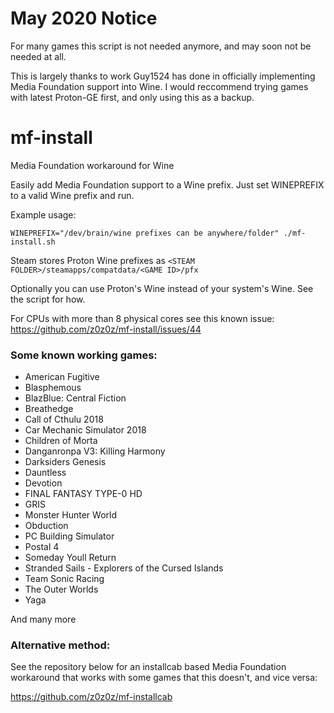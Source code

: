 # May 2020 Notice

For many games this script is not needed anymore, and may soon not be needed at all.

This is largely thanks to work Guy1524 has done in officially implementing Media Foundation support into Wine. I would reccommend trying games with latest Proton-GE first, and only using this as a backup.

# mf-install
Media Foundation workaround for Wine

Easily add Media Foundation support to a Wine prefix. Just set WINEPREFIX to a valid Wine prefix and run.

Example usage:

`WINEPREFIX="/dev/brain/wine prefixes can be anywhere/folder" ./mf-install.sh`

Steam stores Proton Wine prefixes as `<STEAM FOLDER>/steamapps/compatdata/<GAME ID>/pfx`

Optionally you can use Proton's Wine instead of your system's Wine. See the script for how.

For CPUs with more than 8 physical cores see this known issue: https://github.com/z0z0z/mf-install/issues/44

### Some known working games:
- American Fugitive
- Blasphemous
- BlazBlue: Central Fiction
- Breathedge
- Call of Cthulu 2018
- Car Mechanic Simulator 2018
- Children of Morta
- Danganronpa V3: Killing Harmony
- Darksiders Genesis
- Dauntless
- Devotion
- FINAL FANTASY TYPE-0 HD
- GRIS
- Monster Hunter World
- Obduction
- PC Building Simulator
- Postal 4
- Someday Youll Return
- Stranded Sails - Explorers of the Cursed Islands
- Team Sonic Racing
- The Outer Worlds
- Yaga

And many more

### Alternative method:
See the repository below for an installcab based Media Foundation workaround that works with some games that this doesn't, and vice versa:

https://github.com/z0z0z/mf-installcab
